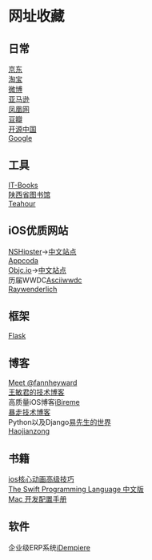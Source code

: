 # 网址收藏

## 日常
[京东](http://www.jd.com)  
[淘宝](http://www.taobao.com)  
[微博](http://www.weibo.com)  
[亚马逊](http://www.amazon.cn)  
[凤凰网](http://www.ifeng.com)  
[豆瓣](http://www.douban.com)  
[开源中国](http://www.oschina.net)  
[Google](https://www.google.com)

## 工具
[IT-Books](http://www.it-ebooks.info)  
[陕西省图书馆](http://www.sxlib.org.cn)  
[Teahour](http://teahour.fm)

## iOS优质网站
[NSHipster](http://nshipster.com)->[中文站点](http://nshipster.cn/)  
[Appcoda](http://www.appcoda.com)  
[Objc.io](https://www.objc.io)->[中文站点](http://www.objcio.cn/)  
历届WWDC[Asciiwwdc](http://asciiwwdc.com/)  
[Raywenderlich](http://www.raywenderlich.com)

## 框架
[Flask](http://flask.pocoo.org)

## 博客
[Meet @fannheyward](http://fann.im)  
[王敏君的技术博客](http://kingstal.github.io)  
高质量iOS博客[iBireme](http://blog.ibireme.com)  
[暴走技术博客](http://dev.baozou.com)  
Python以及Django[易先生的世界](http://yijingping.github.io)  
[Haojianzong](http://www.haojianzong.com/)

## 书籍
[ios核心动画高级技巧](https://www.gitbook.com/book/zsisme/ios-/details)  
[The Swift Programming Language 中文版](http://wiki.jikexueyuan.com/project/swift/)  
[Mac 开发配置手册](https://www.gitbook.com/book/aaaaaashu/mac-dev-setup/details)

## 软件
企业级ERP系统[iDempiere](http://wiki.idempiere.org/zh/)
